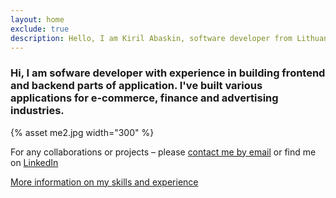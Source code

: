 ```yaml
---
layout: home
exclude: true
description: Hello, I am Kiril Abaskin, software developer from Lithuania, Vilnius
---
```


<h3>Hi, I am sofware developer with experience in building frontend and backend parts of application.
I've built various applications for e-commerce, finance and advertising industries.</h3>

<div class="about">
  <div class="image">
  {% asset me2.jpg width="300" %}
  </div>
</div>

<p class="text-secondary">
For any collaborations or projects – please <a href="mailto:kiril.abashkin@gmail.com">contact me by email</a> or find me on
<a href="https://www.linkedin.com/in/kirilab/"><span class="username">LinkedIn</span></a>

</p>

<p>
  <a href="/about">More information on my skills and experience</a>
</p>
